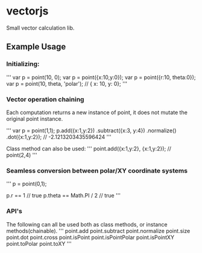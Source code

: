 vectorjs
========

Small vector calculation lib.

## Example Usage

### Initializing:
'''
var p = point(10, 0);
var p = point({x:10,y:0});
var p = point({r:10, theta:0});
var p = point(10, theta, 'polar');
// { x: 10, y: 0};
'''

### Vector operation chaining
Each computation returns a new instance of point, it does not mutate the original point instance.

'''
var p = point(1,1);
p.add({x:1,y:2})
 .subtract({x:3, y:4})
 .normalize()
 .dot({x:1,y:2});
// -2.1213203435596424
'''

Class method can also be used:
'''
point.add({x:1,y:2}, {x:1,y:2});
// point(2,4)
'''

### Seamless conversion between polar/XY coordinate systems
'''
p = point(0,1);

p.r == 1 // true
p.theta == Math.PI / 2 // true
'''

### API's

The following can all be used both as class methods, or instance methods(chainable).
'''
point.add
point.subtract
point.normalize
point.size
point.dot
point.cross
point.isPoint
point.isPointPolar
point.isPointXY
point.toPolar
point.toXY
'''

